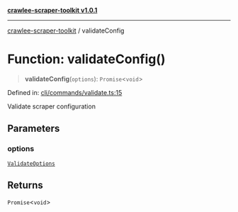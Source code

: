 [**crawlee-scraper-toolkit v1.0.1**](../README.md)

***

[crawlee-scraper-toolkit](../globals.md) / validateConfig

# Function: validateConfig()

> **validateConfig**(`options`): `Promise`\<`void`\>

Defined in: [cli/commands/validate.ts:15](https://github.com/devalexanderdaza/crawlee-scraper-toolkit/blob/main/src/cli/commands/validate.ts#L15)

Validate scraper configuration

## Parameters

### options

[`ValidateOptions`](../-internal-/interfaces/ValidateOptions.md)

## Returns

`Promise`\<`void`\>
